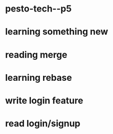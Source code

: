 # pesto-tech--p5

# learning something new

# reading merge

# learning rebase

# write login feature

# read login/signup
